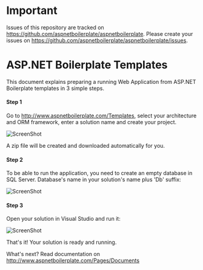 # Important

Issues of this repository are tracked on https://github.com/aspnetboilerplate/aspnetboilerplate. Please create your issues on https://github.com/aspnetboilerplate/aspnetboilerplate/issues.

# ASP.NET Boilerplate Templates


This document explains preparing a running Web Application from ASP.NET Boilerplate templates in 3 simple steps.

#### Step 1

Go to http://www.aspnetboilerplate.com/Templates, select your architecture and ORM framework, enter a solution name and create your project.

![ScreenShot](https://raw.github.com/aspnetboilerplate/templates/master/Docs/create_template_site_3.png)

A zip file will be created and downloaded automatically for you.

#### Step 2

To be able to run the application, you need to create an empty database in SQL Server. Database's name in your solution's name plus 'Db' suffix:

![ScreenShot](https://raw.github.com/aspnetboilerplate/templates/master/Docs/create_template_db.png)

#### Step 3

Open your solution in Visual Studio and run it:

![ScreenShot](https://raw.github.com/aspnetboilerplate/templates/master/Docs/create_template_web.png)

That's it! Your solution is ready and running.

What's next? Read documentation on http://www.aspnetboilerplate.com/Pages/Documents
